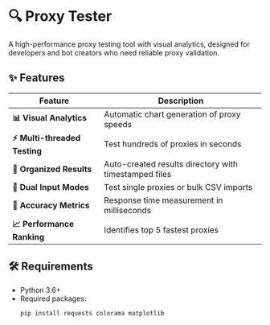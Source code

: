 # 🔍 Proxy Tester 



A high-performance proxy testing tool with visual analytics, designed for developers and bot creators who need reliable proxy validation.

## ✨ Features

| Feature | Description |
|---------|-------------|
| **📊 Visual Analytics** | Automatic chart generation of proxy speeds |
| **⚡ Multi-threaded Testing** | Test hundreds of proxies in seconds |
| **📁 Organized Results** | Auto-created results directory with timestamped files |
| **🔢 Dual Input Modes** | Test single proxies or bulk CSV imports |
| **🎯 Accuracy Metrics** | Response time measurement in milliseconds |
| **📈 Performance Ranking** | Identifies top 5 fastest proxies |

## 🛠 Requirements

- Python 3.6+
- Required packages:
  ```bash
  pip install requests colorama matplotlib
